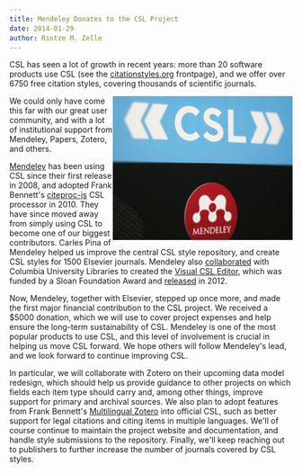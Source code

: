 ```yaml
---
title: Mendeley Donates to the CSL Project
date: 2014-01-29
author: Rintze M. Zelle
---
```


CSL has seen a lot of growth in recent years: more than 20 software products use CSL (see the [citationstyles.org](http://citationstyles.org/) frontpage), and we offer over 6750 free citation styles, covering thousands of scientific journals.

<img style="float: right;" src="/assets/img/mendeley-csl-stickers.jpg" width="320" height="256"/>

We could only have come this far with our great user community, and with a lot of institutional support from Mendeley, Papers, Zotero, and others.

[Mendeley](http://www.mendeley.com/) has been using CSL since their first release in 2008, and adopted Frank Bennett's [citeproc-js](https://bitbucket.org/fbennett/citeproc-js/wiki/Home) CSL processor in 2010.
They have since moved away from simply using CSL to become one of our biggest contributors.
Carles Pina of Mendeley helped us improve the central CSL style repository, and create CSL styles for 1500 Elsevier journals.
Mendeley also [collaborated](http://www.prnewswire.co.uk/news-releases/mendeley-teams-up-with-columbia-university-libraries-to-develop-a-citation-style-language-editor-through-125000-sloan-foundation-award-144578085.html) with Columbia University Libraries to created the [Visual CSL Editor](http://editor.citationstyles.org/about/), which was funded by a Sloan Foundation Award and [released](http://blog.mendeley.com/academic-features/make-your-citations-look-exactly-how-they-should-with-mendeleys-visual-citation-style-editor/) in 2012.

Now, Mendeley, together with Elsevier, stepped up once more, and made the first major financial contribution to the CSL project.
We received a $5000 donation, which we will use to cover project expenses and help ensure the long-term sustainability of CSL.
Mendeley is one of the most popular products to use CSL, and this level of involvement is crucial in helping us move CSL forward.
We hope others will follow Mendeley's lead, and we look forward to continue improving CSL.

In particular, we will collaborate with Zotero on their upcoming data model redesign, which should help us provide guidance to other projects on which fields each item type should carry and, among other things, improve support for primary and archival sources.
We also plan to adopt features from Frank Bennett's [Multilingual Zotero](http://citationstylist.org/) into official CSL, such as better support for legal citations and citing items in multiple languages.
We'll of course continue to maintain the project website and documentation, and handle style submissions to the repository.
Finally, we'll keep reaching out to publishers to further increase the number of journals covered by CSL styles.
